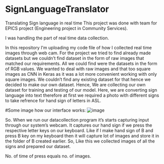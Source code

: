 # SignLanguageTranslator
Translating Sign language in real time
This project was done with team for EPICS project (Engineering project in Community Services).

I was handling the part of real time data collection.

In this repository I'm uploading my code file of how I collected real time images through web cam.
For the project we tried to find already made datasets but we couldn’t find
dataset in the form of raw images that matched our requirements. All we	could find were the datasets in the form of RGB values.
We wanted to deal with raw images and that too square images as CNN in Keras as it was a lot more convenient working with only square images. We couldn’t find any existing dataset for that hence we decided to make our own dataset.
Hence,  We are collecting our own dataset for training and testing of our model.
Here, we are converting sign language into text therefore at first we required a photo with different signs  to take refrence for hand sign of letters in ASL.



#Some image how our interface works:
![image](https://user-images.githubusercontent.com/80167074/195491350-4fe2482d-8d62-48cd-8a11-97b6c2091015.png)


So. When we run our datacollection program it’s starts capturing input through our system’s webcam. It captures our hand sign  if we press the respective letter keys on our keyboard. 
Like if I make hand sign of B and press  B key on my keyboard then it will capture lot of images and store it in the  folder of  B created earlier. 
So, Like this we collected images of all the signs and prepared our dataset. 

No. of time of press equals no. of images.





